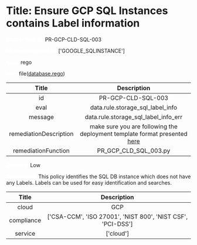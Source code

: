 



# Title: Ensure GCP SQL Instances contains Label information


***<font color="white">Master Test Id:</font>*** PR-GCP-CLD-SQL-003

***<font color="white">Master Snapshot Id:</font>*** ['GOOGLE_SQLINSTANCE']

***<font color="white">type:</font>*** rego

***<font color="white">rule:</font>*** file([database.rego])  
  
  
  
  

|Title|Description|
| :---: | :---: |
|id|PR-GCP-CLD-SQL-003|
|eval|data.rule.storage_sql_label_info|
|message|data.rule.storage_sql_label_info_err|
|remediationDescription|make sure you are following the deployment template format presented <a href='https://cloud.google.com/sql/docs/mysql/admin-api/rest/v1beta4/instances' target='_blank'>here</a>|
|remediationFunction|PR_GCP_CLD_SQL_003.py|


***<font color="white">Severity:</font>*** Low

***<font color="white">Description:</font>*** This policy identifies the SQL DB instance which does not have any Labels. Labels can be used for easy identification and searches.  
  
  

|Title|Description|
| :---: | :---: |
|cloud|GCP|
|compliance|['CSA-CCM', 'ISO 27001', 'NIST 800', 'NIST CSF', 'PCI-DSS']|
|service|['cloud']|



[database.rego]: https://github.com/prancer-io/prancer-compliance-test/tree/master/google/cloud/database.rego
